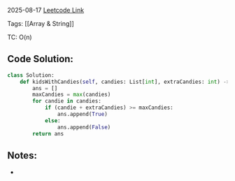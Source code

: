 2025-08-17
[Leetcode Link](https://leetcode.com/problems/kids-with-the-greatest-number-of-candies/?envType=study-plan-v2&envId=leetcode-75)

Tags: [[Array & String]]

TC: O(n)
## Code Solution: 

```python
class Solution:
    def kidsWithCandies(self, candies: List[int], extraCandies: int) -> List[bool]:
        ans = []
        maxCandies = max(candies)
        for candie in candies:
            if (candie + extraCandies) >= maxCandies:
                ans.append(True)
            else:
                ans.append(False)
        return ans
```

## Notes:
- 
